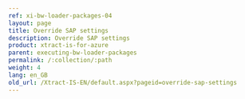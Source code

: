 ```yaml
---
ref: xi-bw-loader-packages-04
layout: page
title: Override SAP settings
description: Override SAP settings
product: xtract-is-for-azure
parent: executing-bw-loader-packages
permalink: /:collection/:path
weight: 4
lang: en_GB
old_url: /Xtract-IS-EN/default.aspx?pageid=override-sap-settings
---
```

